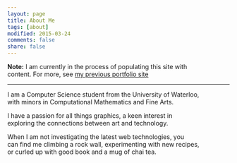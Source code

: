 ```yaml
---
layout: page
title: About Me
tags: [about]
modified: 2015-03-24
comments: false
share: false
---
```


__Note:__ I am currently in the process of populating this site with <br/>
content. For more, see <a href="http://jrjamieson.tumblr.com" target="_blank">my previous portfolio site</a>

----------------

I am a Computer Science student from the University of Waterloo, <br/>
with minors in Computational Mathematics and Fine Arts. 

I have a passion for all things graphics, a keen interest in <br/>
exploring the connections between art and technology. 

When I am not investigating the latest web technologies, you <br/>
can find me climbing a rock wall, experimenting with new recipes, <br/>
or curled up with good book and a mug of chai tea.

